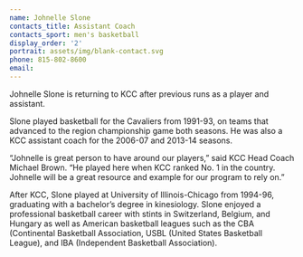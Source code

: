 ```yaml
---
name: Johnelle Slone
contacts_title: Assistant Coach
contacts_sport: men's basketball
display_order: '2'
portrait: assets/img/blank-contact.svg
phone: 815-802-8600
email:
---
```


Johnelle Slone is returning to KCC after previous runs as a player and assistant.

Slone played basketball for the Cavaliers from 1991-93, on teams that advanced to the region championship game both seasons. He was also a KCC assistant coach for the 2006-07 and 2013-14 seasons.&nbsp;

“Johnelle is great person to have around our players,” said KCC Head Coach Michael Brown. “He played here when KCC ranked No. 1 in the country. Johnelle will be a great resource and example for our program to rely on.”

After KCC, Slone played at University of Illinois-Chicago from 1994-96, graduating with a bachelor’s degree in kinesiology. Slone enjoyed a professional basketball career with stints in Switzerland, Belgium, and Hungary as well as American basketball leagues such as the CBA (Continental Basketball Association, USBL (United States Basketball League), and IBA (Independent Basketball Association).
